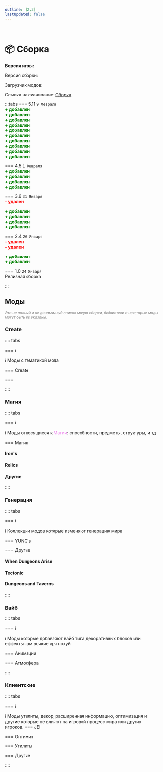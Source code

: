 ```yaml
---
outline: [2,3]
lastUpdated: false
---
```


<Pill name="ML Create & Magic" link="./" icon="solar:archive-bold-duotone" color="#868dcc"  /> <br/>
 
# 📦 Сборка 

**Версия игры: <Badge type="info" text="1.20.1" />** 

Версия сборки: <Badge type="info" text="v5.11" />

Загрузчик модов: <Badge type="info" text="Forge" />

Ссылка на скачивание: [Сборка](https://drive.google.com/uc?export=download&id=1Sk18AP-rt9n3ibYLVBVtTllHNcjMWEh7) 


:::tabs 
=== 5.11
`9 Февраля`<br/>
**<span style="color: green;">+ добавлен</span>** <Pill name="Create Cobblestone" link="https://modrinth.com/mod/ihpnEd80" image="https://cdn.modrinth.com/data/ihpnEd80/3b04d5b3830e1f685d78fa765f928d94f11f5d65_96.webp" /> <br/>
**<span style="color: green;">+ добавлен</span>** <Pill name="Create: Food" link="https://modrinth.com/mod/4HnO3el1" image="https://cdn.modrinth.com/data/4HnO3el1/83b7a516998acc6394c9990671eb3fd0e0dee164.gif" /> <br/>
**<span style="color: green;">+ добавлен</span>** <Pill name="Create: Factory" link="https://modrinth.com/mod/j6Zt3N7W" image="https://cdn.modrinth.com/data/j6Zt3N7W/7695e7967fd8386954b8b2f13e579b99c7839650.png" /> <br/>
**<span style="color: green;">+ добавлен</span>** <Pill name="Create: Ultimate Factory [Forge/Fabric]" link="https://modrinth.com/mod/N9QToVpw" image="https://cdn.modrinth.com/data/N9QToVpw/973e6f8a59b52aa91236d2fd54dd92d953148a5f_96.webp" /> <br/>
**<span style="color: green;">+ добавлен</span>** <Pill name="Create Railways Navigator" link="https://modrinth.com/mod/Dq3STxps" image="https://cdn.modrinth.com/data/Dq3STxps/10e1b3796f2fcf5b70bb77110e68b59c750310ac_96.webp" /> <br/>
**<span style="color: green;">+ добавлен</span>** <Pill name="Create: Trading floor" link="https://modrinth.com/mod/WROfLLvn" image="https://cdn.modrinth.com/data/WROfLLvn/4573807702d15fb8529af62a393c85fd5b62b486_96.webp" /> <br/>
**<span style="color: green;">+ добавлен</span>** <Pill name="Create: High Pressure" link="https://modrinth.com/mod/Mn8ziD0c" image="https://cdn.modrinth.com/data/Mn8ziD0c/0a52c693eb09fb52f90244c7deeafec1f7b6a69f_96.webp" /> <br/>
**<span style="color: green;">+ добавлен</span>** <Pill name="Create: Framed" link="https://modrinth.com/mod/15fFZ3f4" image="https://cdn.modrinth.com/data/15fFZ3f4/d4b1d8df190742e464afc64333cfa81614a28ae3_96.webp" /> <br/>
**<span style="color: green;">+ добавлен</span>** <Pill name="Tetra\'s Delight" link="https://modrinth.com/mod/TVhC6ZPD" image="https://cdn.modrinth.com/data/TVhC6ZPD/385f43298c2e8c4ceb1e2ccd172f40dd463a120e.png" /> <br/>
**<span style="color: green;">+ добавлен</span>** <Pill name="Tetratic Combat Expanded" link="https://modrinth.com/mod/gKU2sJEW" image="https://cdn.modrinth.com/data/gKU2sJEW/1fd98151f0db55ab91e5e22e8d55e95680436a9a_96.webp" /> <br/>

=== 4.5 
`1 Февраля`<br/>
**<span style="color: green;">+ добавлен</span>** <Pill name="Cuffed" link="https://www.curseforge.com/minecraft/mc-mods/cuffed" image="https://media.forgecdn.net/avatars/thumbnails/861/843/64/64/638269835732271886.png" /> <br/>
**<span style="color: green;">+ добавлен</span>** <Pill name="MmmMmmMmmMmm" link="https://www.curseforge.com/minecraft/mc-mods/mmmmmmmmmmmm" image="https://media.forgecdn.net/avatars/thumbnails/727/100/64/64/638080208599452100.png" /> <br/>
**<span style="color: green;">+ добавлен</span>** <Pill name="Nature's Compass" link="https://www.curseforge.com/minecraft/mc-mods/natures-compass" image="https://media.forgecdn.net/avatars/thumbnails/54/102/64/64/636131217371752080.png" /> <br/>
**<span style="color: green;">+ добавлен</span>** <Pill name="Drink Beer Refill" link="https://www.curseforge.com/minecraft/mc-mods/drink-beer-refill" image="https://media.forgecdn.net/avatars/thumbnails/667/615/64/64/638062005137304376.png" /> <br/>


=== 3.6
`31 Января`<br/>
**<span style="color: red;">- удален</span>** <Pill name="Pekhui" link="https://www.curseforge.com/minecraft/mc-mods/pehkui" image="https://media.forgecdn.net/avatars/thumbnails/199/987/64/64/636910482436953576.png" /> <br/>

**<span style="color: green;">+ добавлен</span>** <Pill name="Etched" link="https://www.curseforge.com/minecraft/mc-mods/etched" image="https://media.forgecdn.net/avatars/thumbnails/939/472/64/64/638419301379970746.png" /> <br/>
**<span style="color: green;">+ добавлен</span>** <Pill name="Refined Storage" link="https://www.curseforge.com/minecraft/mc-mods/refined-storage" image="https://media.forgecdn.net/avatars/thumbnails/51/695/64/64/636106666531773282.png" /> <br/>
**<span style="color: green;">+ добавлен</span>** <Pill name="Xaero's Minimap" link="https://www.curseforge.com/minecraft/mc-mods/xaeros-minimap" image="https://media.forgecdn.net/avatars/thumbnails/92/854/64/64/636258666554688823.png" /> <br/>
**<span style="color: green;">+ добавлен</span>** <Pill name="Double Doors" link="https://www.curseforge.com/minecraft/mc-mods/double-doors" image="https://media.forgecdn.net/avatars/thumbnails/233/519/64/64/637072440646369425.png" /> <br/>

=== 2.4
`26 Января`<br/>
**<span style="color: red;">- удален</span>** <Pill name="Antique Atlas 4" link="https://modrinth.com/mod/antique-atlas-4" image="https://cdn.modrinth.com/data/Y5Ve4Ui4/afa76ec243b9fcfbbdc164f1d960747e99cab704.png" /> <br/>
**<span style="color: red;">- удален</span>** <Pill name="Alex's Mobs" link="https://www.curseforge.com/minecraft/mc-mods/alexs-mobs" image="https://media.forgecdn.net/avatars/thumbnails/543/777/64/64/637874731161865623.jpeg" /> <br/>

**<span style="color: green;">+ добавлен</span>** <Pill name="Hearth & Home" link="https://www.curseforge.com/minecraft/mc-mods/hearth-and-home" image="https://media.forgecdn.net/avatars/thumbnails/803/216/64/64/638168465504166353.png" /> <br/>
**<span style="color: green;">+ добавлен</span>** <Pill name="Naturalist" link="https://www.curseforge.com/minecraft/mc-mods/naturalist" image="https://media.forgecdn.net/avatars/thumbnails/628/827/64/64/638026024760909658_animated.gif" /> <br/>

=== 1.0
`24 Января`<br/>
Релизная сборка

:::

## Моды 
*<span style="color: gray;"><sup>Это не полный и не динамичный список модов сборки, библиотеки и некоторые моды могут быть не указаны. </sup></span>*


### Create
:::: tabs 

=== ℹ️

ℹ️ Моды с тематикой мода <Pill name="Create" link="https://www.curseforge.com/minecraft/mc-mods/create" image="https://media.forgecdn.net/avatars/thumbnails/1065/184/64/64/638598725500886388.png" />

=== Create 

<Box :items="[ 
    { 
      name: 'Create', 
      link: 'https://www.curseforge.com/minecraft/mc-mods/create', 
      image: 'https://media.forgecdn.net/avatars/thumbnails/1065/184/256/256/638598725500886388.png', 
    },
    {
      name: 'Create Cobblestone',
      link: 'https://modrinth.com/mod/ihpnEd80',
      image: 'https://cdn.modrinth.com/data/ihpnEd80/3b04d5b3830e1f685d78fa765f928d94f11f5d65_96.webp',
    },
    {
      name: 'Create: Food',
      link: 'https://modrinth.com/mod/4HnO3el1',
      image: 'https://cdn.modrinth.com/data/4HnO3el1/83b7a516998acc6394c9990671eb3fd0e0dee164.gif',
    },
    {
      name: 'Create: Factory',
      link: 'https://modrinth.com/mod/j6Zt3N7W',
      image: 'https://cdn.modrinth.com/data/j6Zt3N7W/7695e7967fd8386954b8b2f13e579b99c7839650.png',
    },
    {
      name: 'Create: Ultimate Factory [Forge/Fabric]',
      link: 'https://modrinth.com/mod/N9QToVpw',
      image: 'https://cdn.modrinth.com/data/N9QToVpw/973e6f8a59b52aa91236d2fd54dd92d953148a5f_96.webp',
    },
    {
      name: 'Create Railways Navigator',
      link: 'https://modrinth.com/mod/Dq3STxps',
      image: 'https://cdn.modrinth.com/data/Dq3STxps/10e1b3796f2fcf5b70bb77110e68b59c750310ac_96.webp',
    },
    {
      name: 'Create: Trading floor',
      link: 'https://modrinth.com/mod/WROfLLvn',
      image: 'https://cdn.modrinth.com/data/WROfLLvn/4573807702d15fb8529af62a393c85fd5b62b486_96.webp',
    },
    {
      name: 'Create: High Pressure',
      link: 'https://modrinth.com/mod/Mn8ziD0c',
      image: 'https://cdn.modrinth.com/data/Mn8ziD0c/0a52c693eb09fb52f90244c7deeafec1f7b6a69f_96.webp',
    },
    {
      name: 'Create: Framed',
      link: 'https://modrinth.com/mod/15fFZ3f4',
      image: 'https://cdn.modrinth.com/data/15fFZ3f4/d4b1d8df190742e464afc64333cfa81614a28ae3_96.webp',
    },
    { 
      name: 'Create: Gravity', 
      link: 'https://www.curseforge.com/minecraft/mc-mods/create-gravity', 
      image: 'https://media.forgecdn.net/avatars/thumbnails/946/95/256/256/638431672145306956.png', 
    },
    { 
      name: 'Crafts & Additions', 
      link: 'https://www.curseforge.com/minecraft/mc-mods/createaddition', 
      image: 'https://media.forgecdn.net/avatars/thumbnails/405/250/256/256/637616939209778882.png', 
    },
    { 
      name: 'Enchantment Industry', 
      link: 'https://www.curseforge.com/minecraft/mc-mods/create-enchantment-industry', 
      image: 'https://media.forgecdn.net/avatars/thumbnails/624/857/256/256/638021175448741701.png', 
    },
    { 
      name: 'Create Goggles', 
      link: 'https://www.curseforge.com/minecraft/mc-mods/create-goggles', 
      image: 'https://media.forgecdn.net/avatars/thumbnails/1068/188/256/256/638602681717064214.png', 
    },
    { 
      name: 'Create Jetpack', 
      link: 'https://www.curseforge.com/minecraft/mc-mods/create-jetpack', 
      image: 'https://media.forgecdn.net/avatars/thumbnails/585/29/256/256/637951524914026425.png',
    },
    { 
      name: 'Create Slice & Dice', 
      link: 'https://www.curseforge.com/minecraft/mc-mods/slice-and-dice', 
      image: 'https://media.forgecdn.net/avatars/thumbnails/1076/930/256/256/638614872387774853.png', 
    },
    { 
      name: 'Power Loader', 
      link: 'https://www.curseforge.com/minecraft/mc-mods/create-power-loader', 
      image: 'https://media.forgecdn.net/avatars/thumbnails/903/443/256/256/638352779105838214.png', 
    },
    { 
      name: 'Create: Connected', 
      link: 'https://www.curseforge.com/minecraft/mc-mods/create-connected', 
      image: 'https://media.forgecdn.net/avatars/thumbnails/922/162/256/256/638387242479713653.png',
    },
    { 
      name: 'Create: Copycats+', 
      link: 'https://www.curseforge.com/minecraft/mc-mods/copycats', 
      image: 'https://media.forgecdn.net/avatars/thumbnails/946/562/256/256/638432563570802556.png',  
    },
    { 
      name: 'Create: Interiors', 
      link: 'https://www.curseforge.com/minecraft/mc-mods/interiors', 
      image: 'https://media.forgecdn.net/avatars/thumbnails/1068/436/256/256/638602929407669140.png', 
    },
    { 
      name: 'Steam \'n\' Rails', 
      link: 'https://www.curseforge.com/minecraft/mc-mods/create-steam-n-rails', 
      image: 'https://media.forgecdn.net/avatars/thumbnails/1065/609/256/256/638599304770885171.webp', 
    },
    { 
      name: 'Create Deco', 
      link: 'https://www.curseforge.com/minecraft/mc-mods/create-deco', 
      image: 'https://media.forgecdn.net/avatars/thumbnails/1065/338/256/256/638598933457608969.png', 
    },
    { 
      name: 'More Automation', 
      link: 'https://www.curseforge.com/minecraft/mc-mods/create-more-automation', 
      image: 'https://media.forgecdn.net/avatars/thumbnails/1065/202/256/256/638598743189353680.png', 
    },
    { 
      name: 'Numismatics', 
      link: 'https://www.curseforge.com/minecraft/mc-mods/numismatics', 
      image: 'https://media.forgecdn.net/avatars/thumbnails/975/993/256/256/638479743236516111.png', 
    },
    { 
      name: 'Ore Excavation', 
      link: 'https://www.curseforge.com/minecraft/mc-mods/create-ore-excavation', 
      image: 'https://media.forgecdn.net/avatars/thumbnails/1067/697/256/256/638602012706611157.png', 
    },
    { 
      name: 'Create Encased', 
      link: 'https://www.curseforge.com/minecraft/mc-mods/create-encased', 
      image: 'https://media.forgecdn.net/avatars/thumbnails/1071/505/256/256/638607067577017369.png', 
    },
    { 
      name: 'Create Big Cannons', 
      link: 'https://modrinth.com/mod/create-big-cannons', 
      image: 'https://cdn.modrinth.com/data/GWp4jCJj/39d228c7abac7bb782db7d3f203a24beb164455f_96.webp', 
    },
    { 
      name: 'Create Less Ticking', 
      link: 'https://modrinth.com/mod/create-lt', 
      image: 'https://cdn.modrinth.com/data/RQANGB0o/96951ca0eb2655930cc976e52cb1b656a591df89.png', 
    },
    { 
      name: 'Create Metallurgy', 
      link: 'https://modrinth.com/mod/create-metallurgy', 
      image: 'https://cdn.modrinth.com/data/Soft45xC/325e4872a35bf6bfeb1221423bfd724f2c23c677_96.webp', 
    },
    { 
      name: 'Create Structures', 
      link: 'https://modrinth.com/datapack/create-structures', 
      image: 'https://cdn.modrinth.com/data/IAnP4np7/694d235f12ba11b0c6e6cd9428dab3cfcf233d10_96.webp', 
    },
    { 
      name: 'Create: Dreams & Desires', 
      link: 'https://www.curseforge.com/minecraft/mc-mods/create-dreams-desires', 
      image: 'https://media.forgecdn.net/avatars/thumbnails/1065/286/64/64/638598847906933576_animated.gif', 
    },
    { 
      name: 'Trackwork', 
      link: 'https://modrinth.com/mod/trackwork', 
      image: 'https://cdn.modrinth.com/data/FXDpZRJG/7bac8282c170ff9841ffb4715b8912e6305dddbb_96.webp', 
    },
    { 
      name: 'Clockwork', 
      link: 'https://www.curseforge.com/minecraft/mc-mods/create-clockwork', 
      image: 'https://media.forgecdn.net/avatars/thumbnails/925/381/64/64/638393946266044506_animated.gif', 
    },
]"/>

=== 

::::

### Магия
:::: tabs 

=== ℹ️

ℹ️ Моды относящиеся к <span style="color: violet;">Магии</span>: способности, предметы, структуры, и тд

=== Магия
#### Iron's
<Box :items="[ 
  { 
    name: 'Spells \'n Spellbooks', 
    link: 'https://www.curseforge.com/minecraft/mc-mods/irons-spells-n-spellbooks', 
    image: 'https://media.forgecdn.net/avatars/thumbnails/871/265/64/64/638288661913483053.png', 
    color: '#00FF00', 
  },
  { 
    name: 'Spells Gone Wrong ', 
    link: 'https://modrinth.com/mod/spells-gone-wrong', 
    image: 'https://cdn.modrinth.com/data/4ugLsKOh/8a1bdbfdcfad7fd4d4079c1e5388086555186441_96.webp', 
    color: '#00FF00', 
  },
]"/>

#### Relics
<Box :items="[ 
  { 
    name: 'Relics', 
    link: 'https://modrinth.com/mod/relics-mod', 
    image: 'https://cdn.modrinth.com/data/OCJRPujW/abd5b9d7ed74ec3260e5807cfa1e9c7e28285450.gif', 
    color: '#00FF00', 
  },
  { 
    name: 'Artifacts Compat', 
    link: 'https://modrinth.com/mod/rar-compat', 
    image: 'https://cdn.modrinth.com/data/GnU07giL/df819c4f12475b0df8ca7399baf556f1cfa072fe.gif', 
    color: '#00FF00', 
  },
]"/>

#### Другие
<Box :items="[ 
  { 
    name: 'L_Ender\'s Cataclysm', 
    link: 'https://modrinth.com/mod/l_enders-cataclysm', 
    image: 'https://cdn.modrinth.com/data/46KJle7n/4de43b519c4b4ce09c5a3155e908da446dbf455a_96.webp', 
    color: '#00FF00', 
  },
  { 
    name: 'Artifacts', 
    link: 'https://modrinth.com/mod/artifacts', 
    image: 'https://cdn.modrinth.com/data/P0Mu4wcQ/icon.png', 
    color: '#00FF00', 
  },
  { 
    name: 'Ribbits', 
    link: 'https://modrinth.com/mod/ribbits', 
    image: 'https://cdn.modrinth.com/data/8YcE8y4T/428a4dda4085df0e7e078c69da853740f4294117_96.webp', 
    color: '#00FF00', 
  },
]"/>

:::: 

<!-- ### Механики
:::: tabs
=== jk
<Box :items="[
]"/>

:::: -->


### Генерация
:::: tabs 

=== ℹ️

ℹ️ Коллекции модов которые изменяют генерацию мира

=== YUNG's
<Pill name="YUNGNICKYOUNG" link="https://modrinth.com/user/YUNGNICKYOUNG" image="https://cdn.modrinth.com/user/HCGwycZf/f4ec4b86f9778f12367fbd3a3e9f9e6af6830bee.png" /> <br/>


<BoxCube :items="[ 
  { 
    name: 'Desert Temples', 
    link: 'https://modrinth.com/mod/yungs-better-desert-temples', 
    image: 'https://cdn.modrinth.com/data/XNlO7sBv/32fc82949e922ad9281ac9a8fe965afc04261848_96.webp', 
    color: '#00FF00', 
  },
  { 
    name: 'Dungeons', 
    link: 'https://modrinth.com/mod/yungs-better-dungeons', 
    image: 'https://cdn.modrinth.com/data/o1C1Dkj5/9b54b2d932a5a5b6565c93814935c04902f3179b_96.webp', 
    color: '#00FF00', 
  },
  { 
    name: 'Jungle Temples', 
    link: 'https://modrinth.com/mod/yungs-better-jungle-temples', 
    image: 'https://cdn.modrinth.com/data/z9Ve58Ih/a142b7d112fe6812592de7db2d2badb1398100a7_96.webp', 
    color: '#00FF00', 
  },
  { 
    name: 'Mineshafts', 
    link: 'https://modrinth.com/mod/yungs-better-mineshafts', 
    image: 'https://cdn.modrinth.com/data/HjmxVlSr/4e41ef8344db48b8368cd3d6f35844c8a619f446_96.webp', 
    color: '#00FF00', 
  },
  { 
    name: 'Nether Fortresses', 
    link: 'https://modrinth.com/mod/yungs-better-nether-fortresses', 
    image: 'https://cdn.modrinth.com/data/Z2mXHnxP/3c88dd70c00b5e47addd9fdeba53a7c96076088d_96.webp', 
    color: '#00FF00', 
  },
  { 
    name: 'Ocean Monuments', 
    link: 'https://modrinth.com/mod/yungs-better-ocean-monuments', 
    image: 'https://cdn.modrinth.com/data/3dT9sgt4/05c04c64ab9e5bf523701fa7bc0ac54adec25337_96.webp', 
    color: '#00FF00', 
  },
  { 
    name: 'Witch Huts', 
    link: 'https://modrinth.com/mod/yungs-better-witch-huts', 
    image: 'https://cdn.modrinth.com/data/t5FRdP87/20d3e930ec0a010723df61df091160104294e0b0_96.webp', 
    color: '#00FF00', 
  },
  { 
    name: 'End Island', 
    link: 'https://modrinth.com/mod/yungs-better-end-island', 
    image: 'https://cdn.modrinth.com/data/2BwBOmBQ/78c665ae3617a5b7e8902242b480d7f71ef04307_96.webp', 
    color: '#00FF00', 
  },
  { 
    name: 'Strongholds', 
    link: 'https://modrinth.com/mod/yungs-better-strongholds', 
    image: 'https://cdn.modrinth.com/data/kidLKymU/bfb3cac4ca4d7d891fbbcb34a1d61eaa1d6f3e9a_96.webp', 
    color: '#00FF00', 
  },
  { 
    name: 'Bridges', 
    link: 'https://modrinth.com/mod/yungs-bridges', 
    image: 'https://cdn.modrinth.com/data/Ht4BfYp6/b465e98ac5f2742cf52292e6649b6abb76665e8f_96.webp', 
    color: '#00FF00', 
  },
  { 
    name: 'Extras', 
    link: 'https://modrinth.com/mod/yungs-extras', 
    image: 'https://cdn.modrinth.com/data/ZYgyPyfq/153c00f1d64b90c8b5fd0c5136df91a65efc1df2_96.webp', 
    color: '#00FF00', 
  },
]"/>

=== Другие
#### When Dungeons Arise
<Box :items="[
    { 
      name: 'When Dungeons Arise', 
      link: 'https://modrinth.com/mod/when-dungeons-arise', 
      image: 'https://cdn.modrinth.com/data/8DfbfASn/4240773f6aa5f8c69f44a5e2e0ff313f98ff3389_96.webp', 
      color: '#FF0000', 
    },
    { 
      name: 'Seven Seas', 
      link: 'https://modrinth.com/mod/when-dungeons-arise-seven-seas', 
      image: 'https://cdn.modrinth.com/data/ZsrrjDbP/dde6d034253f027dad87ffb06e2f047b0b5c96a0_96.webp', 
      color: '#FF0000', 
    },
]"/>

#### Tectonic
<Box :items="[
    { 
      name: 'Tectonic', 
      link: 'https://modrinth.com/datapack/tectonic', 
      image: 'https://cdn.modrinth.com/data/lWDHr9jE/c7a4e685e92e64d07860ecee7b8669022fd0985d_96.webp', 
      color: '#FF0000', 
    },
]"/>

#### Dungeons and Taverns
<Box :items="[
    { 
      name: 'Stronghold Overhaul', 
      link: 'https://modrinth.com/datapack/dungeons-and-taverns-stronghold-overhaul', 
      image: 'https://cdn.modrinth.com/data/rYocd2LE/5494b7d3fae40e7909129ddd209ac43f2ed94547_96.webp', 
      color: '#FF0000', 
    },
    { 
      name: 'Pillager Outpost Overhaul', 
      link: 'https://modrinth.com/datapack/dungeons-and-taverns-pillager-outpost-overhaul', 
      image: 'https://cdn.modrinth.com/data/QIt10I7z/5d53bfb8d8b863b0dba40fdeae12bd9e5914b755_96.webp', 
      color: '#FF0000', 
    },
]"/>

::::


### Вайб
:::: tabs 

=== ℹ️

ℹ️ Моды которые добавляют вайб типа декоративных блоков или еффекты там всякие крч похуй

=== Анимации
<Box :items="[
    { 
      name: 'Emotecraft', 
      link: 'https://modrinth.com/plugin/emotecraft', 
      image: 'https://cdn.modrinth.com/data/pZ2wrerK/eed7e2c9851392e5879c7d7cb763f142f124e6d2_96.webp', 
      color: '#FF0000', 
    },
    { 
      name: 'Online Emotes', 
      link: 'https://modrinth.com/mod/online-emotes', 
      image: 'https://cdn.modrinth.com/data/Dc4g4seU/6313f6f4f772d8e75c9f0cb601ea2aa003a2fb9b_96.webp', 
      color: '#FF0000', 
    },
    { 
      name: 'Better Combat', 
      link: 'https://modrinth.com/mod/better-combat', 
      image: 'https://cdn.modrinth.com/data/5sy6g3kz/4d59a2a1ddd25f977b39c89e391edc4cdc7c71ba_96.webp', 
      color: '#FF0000', 
    },
    { 
      name: 'Cataclysmic Combat', 
      link: 'https://modrinth.com/mod/cataclysmic-combat', 
      image: 'https://cdn.modrinth.com/data/MehxyiU4/bfca017772e57975605df4983208ab38c42fe6c0_96.webp', 
      color: '#FF0000', 
    },
    { 
      name: 'Creeper Overhaul', 
      link: 'https://modrinth.com/mod/creeper-overhaul', 
      image: 'https://cdn.modrinth.com/data/MI1LWe93/d42fb7a69f1e7a86584fa1ed43520af98acec065.png', 
      color: '#FF0000', 
    },
    { 
      name: 'Not Enough Animations', 
      link: 'https://modrinth.com/mod/not-enough-animations', 
      image: 'https://cdn.modrinth.com/data/MPCX6s5C/b97fd5f7a893165052408b747286d6eb38d57abb_96.webp', 
      color: '#FF0000', 
    },
]"/>

=== Атмосфера
<Box :items="[
    {
      name: 'Particle Core',
      link: 'https://modrinth.com/mod/RSeLon5O',
      image: 'https://cdn.modrinth.com/data/RSeLon5O/147110a6a4457b2f287f68fc626771f0f8ef2cde_96.webp',
    },
    {
      name: 'Advancement Plaques',
      link: 'https://modrinth.com/mod/9NM0dXub',
      image: 'https://cdn.modrinth.com/data/9NM0dXub/bb63f53585dd34679781c9964874dce8acdf6d26_96.webp',
    },
    {
      name: 'AmbientSounds',
      link: 'https://modrinth.com/mod/fM515JnW',
      image: 'https://cdn.modrinth.com/data/fM515JnW/9a8eca9c055ec1dd753a7209210fcb22a2d40ff7_96.webp',
    },
    {
      name: 'Sound Physics Remastered',
      link: 'https://modrinth.com/mod/qyVF9oeo',
      image: 'https://cdn.modrinth.com/data/qyVF9oeo/798fbfae58ec95ad51f3e1d522b43227306c326c.png',
    },
    {
      name: 'Traveler\'s Titles',
      link: 'https://modrinth.com/mod/JtifUr64',
      image: 'https://cdn.modrinth.com/data/JtifUr64/e7743f2d78a52a1af0ebe5aacbfa940094c63dff_96.webp',
    },
]"/>

::::


### Клиентские 

:::: tabs 

=== ℹ️

ℹ️ Моды утилиты, декор, расширенная информацию, оптимизация и другие которые не влияют на игровой процесс мира или других игроков. 
=== JEI
<Box :items="[
    {
      name: 'Just Enough Breeding (JEBr)',
      link: 'https://modrinth.com/mod/9Pk89J3g',
      image: 'https://cdn.modrinth.com/data/9Pk89J3g/86043395c6a9e34380d3604e0c9cbbebc23b0b7a.png',
    },
    {
      name: 'Just Enough Effect Descriptions (JEED)',
      link: 'https://modrinth.com/mod/EO27GKs1',
      image: 'https://cdn.modrinth.com/data/EO27GKs1/0cae90cd5fbb858e267777ef965a499a83b7ddcb_96.webp',
    },
    {
      name: 'Just Enough Resources (JER)',
      link: 'https://modrinth.com/mod/uEfK2CXF',
      image: 'https://cdn.modrinth.com/data/uEfK2CXF/ca8130fd80167a798d6bfa489dd87fbb871dce94_96.webp',
    },
]"/>


=== Оптимиз
<Box :items="[
    {
      name: 'Embeddium',
      link: 'https://modrinth.com/mod/sk9rgfiA',
      image: 'https://cdn.modrinth.com/data/sk9rgfiA/55f9c50284f8abbbe2a485abfd6a16209201e451_96.webp',
    },
    {
      name: 'Embeddium++',
      link: 'https://modrinth.com/mod/yD9qW65f',
      image: 'https://cdn.modrinth.com/data/yD9qW65f/0f3c3528382cf0830210389266273455e6fd6eeb_96.webp',
    },
    {
      name: 'Embeddium (Rubidium) Extra',
      link: 'https://modrinth.com/mod/oY2B1pjg',
      image: 'https://cdn.modrinth.com/data/oY2B1pjg/e21509d986b82e5a09e46682afd7644ce119cc26_96.webp',
    },
    {
      name: 'Sodium Options API',
      link: 'https://modrinth.com/mod/Es5v4eyq',
      image: 'https://cdn.modrinth.com/data/Es5v4eyq/7bff17babb498584c0edd74211d97435b651c11f_96.webp',
    },
    {
      name: 'Sodium Dynamic Lights',
      link: 'https://modrinth.com/mod/PxQSWIcD',
      image: 'https://cdn.modrinth.com/data/PxQSWIcD/a5ab5515213391934e18baaf487c87e4b24ebfa3_96.webp',
    },
    {
      name: 'Dynamic FPS',
      link: 'https://modrinth.com/mod/LQ3K71Q1',
      image: 'https://cdn.modrinth.com/data/LQ3K71Q1/5056368d0d87c1a9f3efead0cb48ab39a4ea87bf_96.webp',
    },
    {
      name: 'FastQuit',
      link: 'https://modrinth.com/mod/x1hIzbuY',
      image: 'https://cdn.modrinth.com/data/x1hIzbuY/930154d1ed3e855079c5f6ee63faeb9bcbe87cfd_96.webp',
    },
    {
      name: 'Entity Culling',
      link: 'https://modrinth.com/mod/NNAgCjsB',
      image: 'https://cdn.modrinth.com/data/NNAgCjsB/7873452d6cede4daed12da3d7d8c193ab88b4fd6_96.webp',
    },
    {
      name: 'Model Gap Fix',
      link: 'https://modrinth.com/mod/QdG47OkI',
      image: 'https://cdn.modrinth.com/data/QdG47OkI/5a8203e120985d11616614e11ad7b888997000d8.png',
    },
    {
      name: 'ImmediatelyFast',
      link: 'https://modrinth.com/mod/5ZwdcRci',
      image: 'https://cdn.modrinth.com/data/5ZwdcRci/e57b6b451425692ac17ad322d5e14bea686a383a_96.webp',
    },
    {
      name: 'Cull Less Leaves Reforged',
      link: 'https://modrinth.com/mod/qthuEuVy',
      image: 'https://cdn.modrinth.com/data/qthuEuVy/c89e3ec490b4999fda762b996c59cbdc8b76834f_96.webp',
    },
]"/>

=== Утилиты
<Box :items="[
    {
      name: '[EMF] Entity Model Features',
      link: 'https://modrinth.com/mod/4I1XuqiY',
      image: 'https://cdn.modrinth.com/data/4I1XuqiY/6e5bbd0d06b1741bfdab6c0cfab6de8fdaf0064c_96.webp',
    },
    {
      name: '[ETF] Entity Texture Features',
      link: 'https://modrinth.com/mod/BVzZfTc1',
      image: 'https://cdn.modrinth.com/data/BVzZfTc1/af683d206d50b05258d865b0d6e4aa2f2cee12f2_96.webp',
    },
    {
      name: 'Ok Zoomer',
      link: 'https://modrinth.com/mod/aXf2OSFU',
      image: 'https://cdn.modrinth.com/data/aXf2OSFU/6bb42db9ff3dba778257ccc33452c338a7690aba_96.webp',
    },
    {
      name: 'Shulker Box Tooltip',
      link: 'https://modrinth.com/mod/2M01OLQq',
      image: 'https://cdn.modrinth.com/data/2M01OLQq/bb490716cf2590cf84100a495931c3d4743bce43_96.webp',
    },
    {
      name: 'Tool Stats',
      link: 'https://modrinth.com/mod/vuGFx44e',
      image: 'https://cdn.modrinth.com/data/vuGFx44e/192346136bf85057e4602adade6eae5a324f7323.png',
    },
    {
      name: 'Dynamic Crosshair',
      link: 'https://modrinth.com/mod/ZcR9weSm',
      image: 'https://cdn.modrinth.com/data/ZcR9weSm/8da8af58ca961f937bd05d41dcefa26be7b5c182.png',
    },
    {
      name: 'Mouse Tweaks',
      link: 'https://modrinth.com/mod/aC3cM3Vq',
      image: 'https://cdn.modrinth.com/data/aC3cM3Vq/6c0eaa4e60a9c87f4766f222ff63286f09da32c0_96.webp',
    },
    {
      name: 'Xaero\'s Minimap',
      link: 'https://modrinth.com/mod/1bokaNcj',
      image: 'https://cdn.modrinth.com/data/1bokaNcj/354080f65407e49f486fcf9c4580e82c45ae63b8_96.webp',
    },
    {
      name: 'ResourcePackCached',
      link: 'https://modrinth.com/mod/d4phKsx2',
      image: 'https://cdn.modrinth.com/data/d4phKsx2/5ca543437d937f9f8098c82e5b8a523062d2836e_96.webp',
    },
    {
      name: 'Equipment Compare',
      link: 'https://modrinth.com/mod/CYSUVOdj',
      image: 'https://cdn.modrinth.com/data/CYSUVOdj/1cadab9c3d8eacc48ec422b7a08e12c144700a2f_96.webp',
    },
    {
      name: 'Pick Up Notifier',
      link: 'https://modrinth.com/mod/ZX66K16c',
      image: 'https://cdn.modrinth.com/data/ZX66K16c/8005a3a223dde914bebce0639db1127950cc6c1b_96.webp',
    },
    {
      name: 'Enhanced Block Entities',
      link: 'https://modrinth.com/mod/OVuFYfre',
      image: 'https://cdn.modrinth.com/data/OVuFYfre/7313d540ef9514d8680acd5b3feb6a5a079f20fe_96.webp',
    },
    {
      name: 'Controlling',
      link: 'https://modrinth.com/mod/xv94TkTM',
      image: 'https://cdn.modrinth.com/data/xv94TkTM/bdb6feb3d04ca37da4ed5aa73fef062a39d8b3e5_96.webp',
    },
    {
      name: 'Item Highlighter',
      link: 'https://modrinth.com/mod/cVNW5lr6',
      image: 'https://cdn.modrinth.com/data/cVNW5lr6/5e15f8c53ea36ca5391cdd9bbdea33261fa4c18d_96.webp',
    },
    {
      name: 'Enchantment Descriptions',
      link: 'https://modrinth.com/mod/UVtY3ZAC',
      image: 'https://cdn.modrinth.com/data/UVtY3ZAC/1f857baf3d1f78e40343925176c084838c91a891_96.webp',
    },
]"/>

=== Другие
<!-- > [!IMPORTANT] В процессе добавления... -->
<Box :items="[
    {
      name: 'Item Borders',
      link: 'https://modrinth.com/mod/b1fMg6sH',
      image: 'https://cdn.modrinth.com/data/b1fMg6sH/8d57c0d614101a1ebaa9c6cebb90bd1940fb1083.png',
    },
    {
      name: 'Forge Config Screens',
      link: 'https://modrinth.com/mod/5WeWGLoJ',
      image: 'https://cdn.modrinth.com/data/5WeWGLoJ/218f26d9a3c3fd683c2cc6aaa4a5c04f597cb434_96.webp',
    },
    {
      name: 'Panorama Screens',
      link: 'https://modrinth.com/mod/4k0QM1rC',
      image: 'https://cdn.modrinth.com/data/4k0QM1rC/b6627629ad2f5433cd28f870f1bec7e0ea530a08_96.webp',
    },
    {
      name: 'Seamless Loading Screen ',
      link: 'https://modrinth.com/mod/TyTPFOiF',
      image: 'https://cdn.modrinth.com/data/TyTPFOiF/f475bd8fd316e8361b164b7bfa3f803a2a9cd82f_96.webp',
    },
    {
      name: 'Drippy Loading Screen',
      link: 'https://modrinth.com/mod/v3CYg2V9',
      image: 'https://cdn.modrinth.com/data/v3CYg2V9/819ef4e386c8dcd5bd4f5a00bb365d4aeaa28679.png',
    },
    {
      name: 'ItemPhysic Lite',
      link: 'https://modrinth.com/mod/OuyCgP8t',
      image: 'https://cdn.modrinth.com/data/OuyCgP8t/0b6af647b8bd2f5b7230b86566311692273f3360_96.webp',
    },
    {
      name: 'Chat Heads',
      link: 'https://modrinth.com/mod/Wb5oqrBJ',
      image: 'https://cdn.modrinth.com/data/Wb5oqrBJ/icon.png',
    },
]"/>


::::


